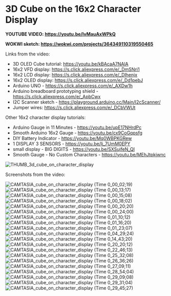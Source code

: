 # 3D Cube on the 16x2 Character Display

**YOUTUBE VIDEO: https://youtu.be/IvMauAxWPkQ**

**WOKWI sketch: https://wokwi.com/projects/364349110319550465**

Links from the video:
- 3D OLED Cube tutorial: https://youtu.be/kBAcaA7NAlA
- 16x2 VFD display: https://s.click.aliexpress.com/e/_DmSNri1
- 16x2 LCD display: https://s.click.aliexpress.com/e/_Dlhenjx
- 16x2 OLED display: https://s.click.aliexpress.com/e/_Dd1pebJ
- Arduino UNO - https://s.click.aliexpress.com/e/_AXDw1h
- Arduino breadboard prototyping shield - https://s.click.aliexpress.com/e/_ApbCwx
- I2C Scanner sketch - https://playground.arduino.cc/Main/I2cScanner/
- Jumper wires: https://s.click.aliexpress.com/e/_DCbVWUt

Other 16x2 character display tutorials:
- Arduino Gauge in 11 Minutes - https://youtu.be/upE17NHrdPc
- Smooth Arduino 16x2 Gauge - https://youtu.be/cx9CoGqpsfg
- DIY Battery Indicator - https://youtu.be/Mq0WBPKGRew
- 1 DISPLAY 3 SENSORS - https://youtu.be/lj_7UmM0EPY
- small display - BIG DIGITS - https://youtu.be/SXSujfeN_QI
- Smooth Gauge - No Custom Characters - https://youtu.be/MEhJtpkjwnc

![THUMB_3d_cube_on_character_display](https://github.com/upiir/3d_on_character_display/assets/117754156/05eb3493-7ec3-4030-ad74-81ff690fe43e)


Screenshots from the video:

![CAMTASIA_cube_on_character_display (Time 0_00_02;19)](https://github.com/upiir/3d_on_character_display/assets/117754156/0695d33a-dee5-4ee9-9ccd-094e81858d15)
![CAMTASIA_cube_on_character_display (Time 0_00_13;17)](https://github.com/upiir/3d_on_character_display/assets/117754156/84c0eafb-1fc6-41f4-9194-d9c835db440f)
![CAMTASIA_cube_on_character_display (Time 0_00_15;08)](https://github.com/upiir/3d_on_character_display/assets/117754156/86643fd0-5e98-445b-861d-b515e0b5ad4b)
![CAMTASIA_cube_on_character_display (Time 0_00_18;02)](https://github.com/upiir/3d_on_character_display/assets/117754156/ad65c759-d22d-4a10-8c9c-aa874cfdf8e9)
![CAMTASIA_cube_on_character_display (Time 0_00_20;20)](https://github.com/upiir/3d_on_character_display/assets/117754156/1b422a55-2bfd-4571-b5fd-ea784fc0afdf)
![CAMTASIA_cube_on_character_display (Time 0_00_24;00)](https://github.com/upiir/3d_on_character_display/assets/117754156/20c30317-b451-4059-a383-53c3f4cc139b)
![CAMTASIA_cube_on_character_display (Time 0_01_10;12)](https://github.com/upiir/3d_on_character_display/assets/117754156/05355a51-7232-4036-bd52-df5d43d9dc52)
![CAMTASIA_cube_on_character_display (Time 0_01_16;20)](https://github.com/upiir/3d_on_character_display/assets/117754156/11f0fd18-cd15-41c3-b5a1-c34527e2bb52)
![CAMTASIA_cube_on_character_display (Time 0_01_23;07)](https://github.com/upiir/3d_on_character_display/assets/117754156/7eada677-a340-4963-9cf9-37b3e4d87d99)
![CAMTASIA_cube_on_character_display (Time 0_04_29;24)](https://github.com/upiir/3d_on_character_display/assets/117754156/b8831bfb-1d73-4a36-88c3-918fb3fd2ca7)
![CAMTASIA_cube_on_character_display (Time 0_14_43;20)](https://github.com/upiir/3d_on_character_display/assets/117754156/0d08d3c1-4e53-4927-8096-36669e9c8c80)
![CAMTASIA_cube_on_character_display (Time 0_20_20;12)](https://github.com/upiir/3d_on_character_display/assets/117754156/09aa03ae-e910-4581-a7ba-2bec556c8ac4)
![CAMTASIA_cube_on_character_display (Time 0_22_46;13)](https://github.com/upiir/3d_on_character_display/assets/117754156/eb40a26f-99c9-4ffe-adc1-ffb640c85c2a)
![CAMTASIA_cube_on_character_display (Time 0_25_32;08)](https://github.com/upiir/3d_on_character_display/assets/117754156/abbe5dc6-0253-4200-aeea-51e3bb914e7f)
![CAMTASIA_cube_on_character_display (Time 0_26_36;26)](https://github.com/upiir/3d_on_character_display/assets/117754156/9d0d1b54-f45c-4384-bdc3-4c9cfd6f4f1e)
![CAMTASIA_cube_on_character_display (Time 0_27_09;11)](https://github.com/upiir/3d_on_character_display/assets/117754156/d2f7348a-338b-48c9-bbc1-c03b664c77d3)
![CAMTASIA_cube_on_character_display (Time 0_28_54;04)](https://github.com/upiir/3d_on_character_display/assets/117754156/c64626f5-bdc9-4cd1-ae44-d99922609ef2)
![CAMTASIA_cube_on_character_display (Time 0_29_09;08)](https://github.com/upiir/3d_on_character_display/assets/117754156/1cb465d1-138b-480c-9533-9d5af90d5bd1)
![CAMTASIA_cube_on_character_display (Time 0_29_31;04)](https://github.com/upiir/3d_on_character_display/assets/117754156/23dad175-8d59-41c3-9229-321fd8d202f7)
![CAMTASIA_cube_on_character_display (Time 0_29_45;27)](https://github.com/upiir/3d_on_character_display/assets/117754156/0cc6f30f-999d-4e8d-b70b-95f78b2128a8)
